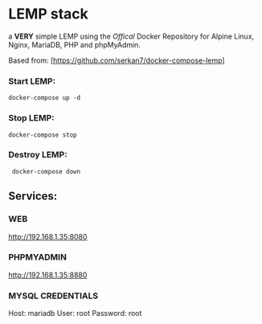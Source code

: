 # LEMP stack
a **VERY** simple LEMP using the *Offical* Docker Repository for Alpine Linux, Nginx, MariaDB, PHP and phpMyAdmin.

Based from: [https://github.com/serkan7/docker-compose-lemp]

### Start LEMP:
``docker-compose up -d``
### Stop LEMP:
``docker-compose stop``
### Destroy LEMP:
`` docker-compose down``

## Services:

### WEB
http://192.168.1.35:8080

### PHPMYADMIN
http://192.168.1.35:8880

### MYSQL CREDENTIALS
Host: mariadb
User: root
Password: root
